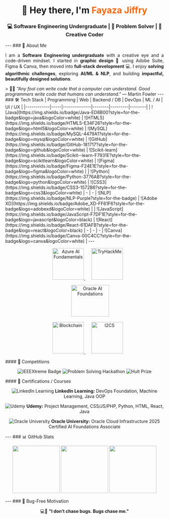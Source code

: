 <!-- Header Section --> <h1 align="center">👋 Hey there, I'm <span style="color:#ff6600;">Fayaza Jiffry</span></h1> <h3 align="center">💻 Software Engineering Undergraduate | 🚀 Problem Solver | 🎨 Creative Coder</h3> --- <!-- About Me --> ### 🌟 About Me <p align="justify"> I am a <b>Software Engineering undergraduate</b> with a creative eye and a code-driven mindset. I started in <b>graphic design</b> 🎨 using Adobe Suite, Figma & Canva, then moved into <b>full-stack development</b> 💻. I enjoy <b>solving algorithmic challenges</b>, exploring <b>AI/ML & NLP</b>, and building <b>impactful, beautifully designed solutions</b>. </p> > 🧠✨ <i>"Any fool can write code that a computer can understand. Good programmers write code that humans can understand."</i> — Martin Fowler --- <!-- Tech Stack --> ### 🛠 Tech Stack | Programming | Web | Backend / DB | DevOps | ML / AI | UI / UX | |------------|-----|--------------|--------|---------|--------| | ![Java](https://img.shields.io/badge/Java-ED8B00?style=for-the-badge&logo=java&logoColor=white) | ![HTML5](https://img.shields.io/badge/HTML5-E34F26?style=for-the-badge&logo=html5&logoColor=white) | ![MySQL](https://img.shields.io/badge/MySQL-4479A1?style=for-the-badge&logo=mysql&logoColor=white) | ![GitHub](https://img.shields.io/badge/GitHub-181717?style=for-the-badge&logo=github&logoColor=white) | ![Scikit-learn](https://img.shields.io/badge/Scikit--learn-F7931E?style=for-the-badge&logo=scikitlearn&logoColor=white) | ![Figma](https://img.shields.io/badge/Figma-F24E1E?style=for-the-badge&logo=figma&logoColor=white) | | ![Python](https://img.shields.io/badge/Python-3776AB?style=for-the-badge&logo=python&logoColor=white) | ![CSS3](https://img.shields.io/badge/CSS3-1572B6?style=for-the-badge&logo=css3&logoColor=white) | - | - | ![NLP](https://img.shields.io/badge/NLP-Purple?style=for-the-badge) | ![Adobe XD](https://img.shields.io/badge/Adobe_XD-FF61F6?style=for-the-badge&logo=adobexd&logoColor=white) | | ![JavaScript](https://img.shields.io/badge/JavaScript-F7DF1E?style=for-the-badge&logo=javascript&logoColor=black) | ![React](https://img.shields.io/badge/React-61DAFB?style=for-the-badge&logo=react&logoColor=black) | - | - | - | ![Canva](https://img.shields.io/badge/Canva-00C4CC?style=for-the-badge&logo=canva&logoColor=white) | --- <!-- Hexagonal Badge Layout (Static for GitHub README) --> <p align="center"> &nbsp;&nbsp;&nbsp;&nbsp; <a href="https://www.credly.com/badges/d886f9bd-7c0f-4b16-9e06-547c909a7ce1/public_url" target="_blank"> <img src="https://images.credly.com/size/220x220/images/4136ced8-75d5-4afb-8677-40b6236e2672/azure-ai-fundamentals-600x600.png" width="100" height="100" alt="Azure AI Fundamentals"/> </a> &nbsp;&nbsp;&nbsp;&nbsp; <a href="https://tryhackme.com/p/FayazaJiffry" target="_blank"> <img src="https://tryhackme.com/img/badges/firstfour.svg" width="100" height="100" alt="TryHackMe"/> </a> </p> <p align="center"> &nbsp;&nbsp;&nbsp;&nbsp;&nbsp;&nbsp;&nbsp;&nbsp; <a href="https://brm-workforce.oracle.com/pdf/certview/images/OCI25AICFAV1.png" target="_blank"> <img src="https://brm-workforce.oracle.com/pdf/certview/images/OCI25AICFAV1.png" width="120" height="100" alt="Oracle AI Foundations"/> </a> </p> <p align="center"> &nbsp;&nbsp;&nbsp;&nbsp; <a href="https://www.credly.com/badges/your-blockchain-badge-link-here" target="_blank"> <img src="https://res.cloudinary.com/droqoz7lg/image/upload/f_auto/q_auto/v1748556702/assets/blockchain-basics-badge.png" width="100" height="100" alt="Blockchain"/> </a> &nbsp;&nbsp;&nbsp;&nbsp; <a href="https://www.credly.com/badges/your-badge-link-here" target="_blank"> <img src="https://images.credly.com/size/680x680/images/af8c6b4e-fc31-47c4-8dcb-eb7a2065dc5b/I2CS__1_.png" width="100" height="100" alt="I2CS"/> </a> </p> #### 🏁 Competitions <p align="center"> <img src="https://img.shields.io/badge/IEEEXtreme-18.0-blue?style=for-the-badge&logo=ieee" alt="IEEEXtreme Badge" /> <img src="https://img.shields.io/badge/Problem_Solving_Hackathon-green?style=for-the-badge&logo=hackerrank" alt="Problem Solving Hackathon" /> <img src="https://img.shields.io/badge/Hult_Prize-purple?style=for-the-badge&logo=hult-prize" alt="Hult Prize" /> </p> #### 📜 Certifications / Courses <p align="center"> <img src="https://img.shields.io/badge/LinkedIn-blue?style=for-the-badge&logo=linkedin" alt="LinkedIn Learning" /> <b>LinkedIn Learning:</b> DevOps Foundation, Machine Learning, Java OOP </p> <p align="center"> <img src="https://img.shields.io/badge/Udemy-red?style=for-the-badge&logo=udemy" alt="Udemy" /> <b>Udemy:</b> Project Management, CSS/JS/PHP, Python, HTML, React, Java </p> <p align="center"> <img src="https://img.shields.io/badge/Oracle-%23FF6600?style=for-the-badge&logo=oracle&logoColor=white" alt="Oracle University" /> <b>Oracle University:</b> Oracle Cloud Infrastructure 2025 Certified AI Foundations Associate </p> --- <!-- GitHub Stats --> ### 📊 GitHub Stats <p align="center"> <img src="https://github-readme-stats.vercel.app/api?username=fayazajiffry&show_icons=true&theme=radical" height="150"/> <img src="https://github-readme-stats.vercel.app/api/top-langs/?username=fayazajiffry&layout=compact&theme=radical" height="150"/> <img src="https://github-profile-trophy.vercel.app/?username=fayazajiffry&theme=darkhub" height="150"/> </p> --- <!-- Fun Dev Quote --> ### 🐞 Bug-Free Motivation <p align="center"> 💻🐞 <b>"I don’t chase bugs. Bugs chase me."</b> </p>
